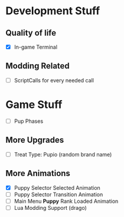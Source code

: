 # Development Stuff

## Quality of life

- [x] In-game Terminal

## Modding Related
- [ ] ScriptCalls for every needed call

# Game Stuff
- [ ] Pup Phases

## More Upgrades
- [ ] Treat Type: Pupio (random brand name)

## More Animations
- [x] Puppy Selector Selected Animation
- [ ] Puppy Selector Transition Animation
- [ ] Main Menu **Puppy** Rank Loaded Animation
- [ ] Lua Modding Support (drago)
